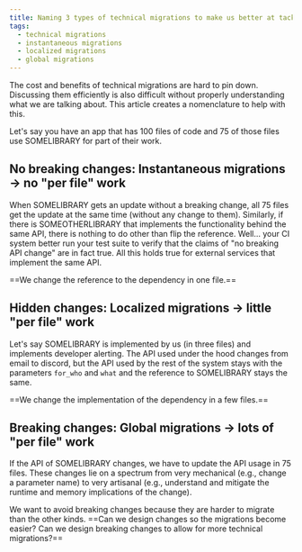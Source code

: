 ```yaml
---
title: Naming 3 types of technical migrations to make us better at tackling them
tags:
  - technical migrations
  - instantaneous migrations
  - localized migrations
  - global migrations
---
```


The cost and benefits of technical migrations are hard to pin down. Discussing them efficiently is also difficult without properly understanding what we are talking about. This article creates a nomenclature to help with this.
<!--more-->

Let's say you have an app that has 100 files of code and 75 of those files use SOMELIBRARY for part of their work.

## No breaking changes: Instantaneous migrations -> no "per file" work

When SOMELIBRARY gets an update without a breaking change, all 75 files get the update at the same time (without any change to them). Similarly, if there is SOMEOTHERLIBRARY that implements the functionality behind the same API, there is nothing to do other than flip the reference. Well... your CI system better run your test suite to verify that the claims of "no breaking API change" are in fact true. All this holds true for external services that implement the same API.

==We change the reference to the dependency in one file.==

## Hidden changes: Localized migrations -> little "per file" work

Let's say SOMELIBRARY is implemented by us (in three files) and implements developer alerting. The API used under the hood changes from email to discord, but the API used by the rest of the system stays with the parameters `for_who` and `what` and the reference to SOMELIBRARY stays the same.

==We change the implementation of the dependency in a few files.==

## Breaking changes: Global migrations -> lots of "per file" work

If the API of SOMELIBRARY changes, we have to update the API usage in 75 files. These changes lie on a spectrum from very mechanical (e.g., change a parameter name) to very artisanal (e.g., understand and mitigate the runtime and memory implications of the change).

We want to avoid breaking changes because they are harder to migrate than the other kinds.
==Can we design changes so the migrations become easier? Can we design breaking changes to allow for more technical migrations?==
